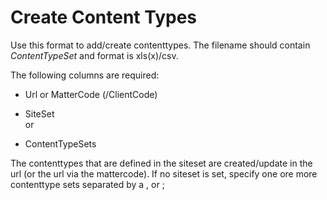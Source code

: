 # Create Content Types

Use this format to add/create contenttypes. The filename should contain *ContentTypeSet* and format is xls(x)/csv.

The following columns are required:

- Url or MatterCode (/ClientCode)

- SiteSet\
or

- ContentTypeSets

The contenttypes that are defined in the siteset are created/update in the url (or the url via the mattercode). If no siteset is set, specify one ore more contenttype sets separated by a , or ;
